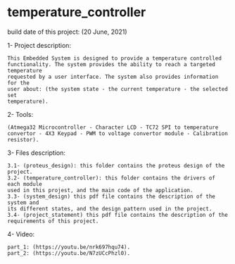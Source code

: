 # temperature_controller

build date of this project: (20 June, 2021)

1- Project description:

    This Embedded System is designed to provide a temperature controlled 
    functionality. The system provides the ability to reach a targeted temperature 
    requested by a user interface. The system also provides information for the 
    user about: (the system state - the current temperature - the selected set 
    temperature). 
 
2- Tools:

    (Atmega32 Microcontroller - Character LCD - TC72 SPI to temperature 
    convertor - 4X3 Keypad - PWM to voltage convertor module - Calibration 
    resistor).

3- Files description:

    3.1- (proteus_design): this folder contains the proteus design of the project.
    3.2- (temperature_controller): this folder contains the drivers of each module 
    used in this projest, and the main code of the application.
    3.3- (system_design) this pdf file contains the description of the system and 
    its different states, and the design pattern used in the project.
    3.4- (project_statement) this pdf file contains the description of the requirements of this project.



4- Video:

    part_1: (https://youtu.be/nrk697hqu74).
    part_2: (https://youtu.be/N7zUCcPhzl0).










